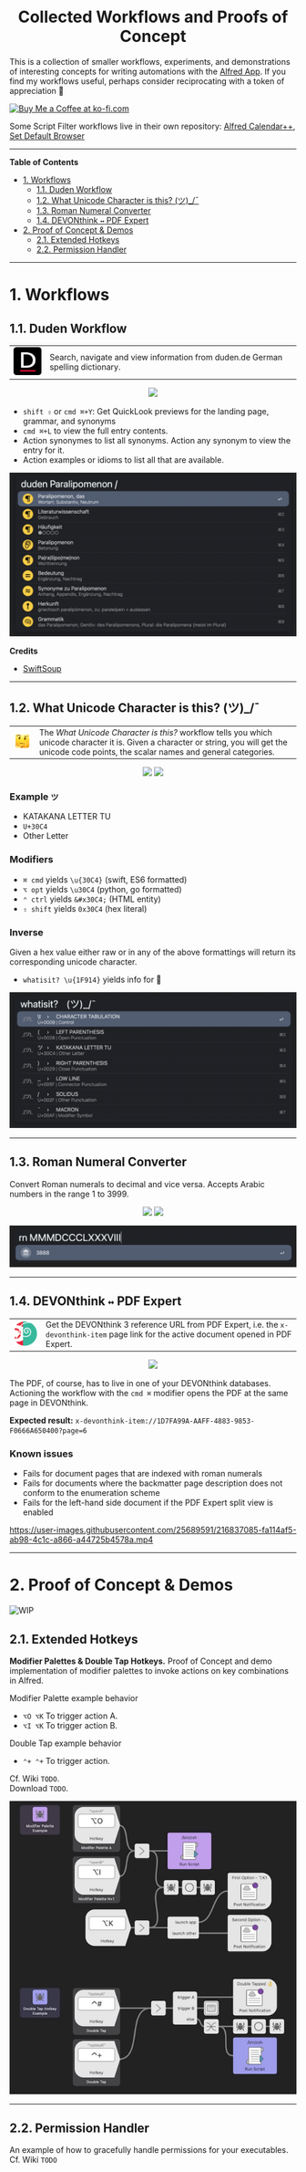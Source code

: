 <!-- # Collected Workflows &amp; Proofs of Concept  -->
<!-- omit from toc -->

<h1 align="center"></br>Collected Workflows and Proofs of Concept</h1>
<!--<p align="center">
<a href="#"><img src="https://img.shields.io/static/v1?style=for-the-badge&message=Alfred&color=5C1F87&logo=Alfred&logoColor=FFFFFF&label="></a>
</p>-->

This is a collection of smaller workflows, experiments, and demonstrations of interesting concepts for writing automations with the [Alfred App](https://www.alfredapp.com/workflows/). 
If you find my workflows useful, perhaps consider reciprocating with a token of appreciation 🤗   

<a href='https://ko-fi.com/G2G1IH7RR' target='_blank'><img height='36' style='border:0px;height:36px;' src='https://storage.ko-fi.com/cdn/kofi3.png?v=3' border='0' alt='Buy Me a Coffee at ko-fi.com' /></a>  

Some Script Filter workflows live in their own repository: [Alfred Calendar++](https://github.com/zeitlings/alfred-calendar), [Set Default Browser](https://github.com/zeitlings/alfred-set-default-browser/)

---

**Table of Contents**

- [1. Workflows](#1-workflows)
  - [1.1. Duden Workflow](#11-duden-workflow)
  - [1.2. What Unicode Character is this? (ツ)\_/¯](#12-what-unicode-character-is-this-ツ_)
  - [1.3. Roman Numeral Converter](#13-roman-numeral-converter)
  - [1.4. DEVONthink `↔` PDF Expert](#14-devonthink--pdf-expert)
- [2. Proof of Concept \& Demos](#2-proof-of-concept--demos)
  - [2.1. Extended Hotkeys](#21-extended-hotkeys)
  - [2.2. Permission Handler](#22-permission-handler)

---

# 1. Workflows 

## 1.1. Duden Workflow

<table> 
    <tr>
        <td>
            <img src="assets/icons/duden.png"> 
        </td>
        <td>
           Search, navigate and view information from duden.de German spelling dictionary. 
        </td>
    </tr>
</table>

<p align="center">
    <a href="https://github.com/zeitlings/alfred-workflows/releases/tag/v1.0.0-dude"><img src="https://img.shields.io/badge/download-v1.0.0-informational"></a>
</p>

<!-- [![](https://img.shields.io/badge/download-v1.0.0-informational)](https://github.com/zeitlings/alfred-workflows/releases/tag/v1.0.0-dude) -->

- ` shift ⇧ ` or `cmd ⌘+Y`: Get QuickLook previews for the landing page, grammar, and synonyms
- `cmd ⌘+L` to view the full entry contents.
- Action synonymes to list all synonyms. Action any synonym to view the entry for it.
- Action examples or idioms to list all that are available.

![](assets/images/preview_duden.jpg)

**Credits**

- [SwiftSoup](https://github.com/scinfu/SwiftSoup)

---

## 1.2. What Unicode Character is this? (ツ)_/¯

<table> 
    <tr>
        <td>
            <img src="assets/icons/whatisit.png"> 
        </td>
        <td>
            The <i>What Unicode Character is this?</i> workflow tells you which unicode character it is. Given a character or string, you will get the unicode code points, the scalar names and general categories.
        </td>
    </tr>
</table>

<p align="center">
    <a href="https://github.com/zeitlings/alfred-workflows/releases/tag/v2.0.1-uni"><img src="https://img.shields.io/badge/download-v2.0.1-informational"></a>
    <a href="/assets/code/WhatIsIt.swift"><img src="https://img.shields.io/static/v1?message=WhatIsIt.swift&color=F05138&logo=Swift&logoColor=FFFFFF&label=Code"></a>
</p>

<!-- [![](https://img.shields.io/badge/download-v2.0.1-informational)](https://github.com/zeitlings/alfred-workflows/releases/tag/v2.0.1-uni) -->


### Example `ツ`

- KATAKANA LETTER TU
- `U+30C4`
- Other Letter

### Modifiers

- `⌘ cmd` yields `\u{30C4}` (swift, ES6 formatted)
- `⌥ opt` yields `\u30C4` (python, go formatted)
- `⌃ ctrl` yields `&#x30C4;` (HTML entity)
- `⇧ shift` yields `0x30C4` (hex literal)

### Inverse

Given a hex value either raw or in any of the above formattings will return its corresponding unicode character.
- `whatisit? \u{1F914}` yields info for 🤔


![](assets/images/preview_whatisit.jpg)


<!-- [![](https://img.shields.io/static/v1?message=WhatIsIt.swift&color=F05138&logo=Swift&logoColor=FFFFFF&label=Code)](/assets/code/WhatIsIt.swift) -->

---

## 1.3. Roman Numeral Converter

Convert Roman numerals to decimal and vice versa. Accepts Arabic numbers in the range 1 to 3999.

<p align="center">
    <a href="https://github.com/zeitlings/alfred-workflows/releases/tag/v1.0.0-rn"><img src="https://img.shields.io/badge/download-v1.0.0-informational"></a>
    <a href="/assets/code/RomanNumeral.swift"><img src="https://img.shields.io/static/v1?message=RomanNumeral.swift&color=F05138&logo=Swift&logoColor=FFFFFF&label=Code"></a>
</p>

<!-- [![](https://img.shields.io/badge/download-v1.0.0-informational)](https://github.com/zeitlings/alfred-workflows/releases/tag/v1.0.0-rn) -->

![](assets/images/preview_roman.jpg)

<!-- [![](https://img.shields.io/static/v1?message=RomanNumeral.swift&color=F05138&logo=Swift&logoColor=FFFFFF&label=Code)](/assets/code/RomanNumeral.swift) -->


---

## 1.4. DEVONthink `↔` PDF Expert

<table>
    <tr>
        <td>
            <img src="assets/icons/dt3pdf.png">
        </td>
        <td>
        	Get the DEVONthink 3 reference URL from PDF Expert, i.e. the <code>x-devonthink-item</code> page link for the active document opened in PDF Expert.
        </td>
    </tr>
</table>

<p align="center">
    <a href="https://github.com/zeitlings/alfred-workflows/releases/tag/v1.2.0-xdev"><img src="https://img.shields.io/badge/download-v1.2.0-informational"></a>
</p>

<!-- [![](https://img.shields.io/badge/download-v1.2.0-informational)](https://github.com/zeitlings/alfred-workflows/releases/tag/v1.2.0-xdev) -->

The PDF, of course, has to live in one of your DEVONthink databases. Actioning the workflow with the `cmd ⌘` modifier opens the PDF at the same page in DEVONthink.

**Expected result:** `x-devonthink-item://1D7FA99A-AAFF-4883-9853-F0666A650400?page=6`

### Known issues

- Fails for document pages that are indexed with roman numerals
- Fails for documents where the backmatter page description does not conform to the enumeration scheme
- Fails for the left-hand side document if the PDF Expert split view is enabled


https://user-images.githubusercontent.com/25689591/216837085-fa114af5-ab98-4c1c-a866-a44725b4578a.mp4

<!--
<details>
  <summary>Expand to watch a preview 👓</summary>

  https://user-images.githubusercontent.com/25689591/216837085-fa114af5-ab98-4c1c-a866-a44725b4578a.mp4

</details>    
-->

---

# 2. Proof of Concept & Demos

![WIP](https://img.shields.io/static/v1?style=for-the-badge&message=WIP&color=F00&logo=Alfred&logoColor=FFFFFF&label=)

## 2.1. Extended Hotkeys

__Modifier Palettes & Double Tap Hotkeys.__
Proof of Concept and demo implementation of modifier palettes to invoke actions on key combinations in Alfred. 

Modifier Palette example behavior  
- `⌥O ⌥K` To trigger action A.  
- `⌥I ⌥K` To trigger action B.

Double Tap example behavior  
- `⌃+ ⌃+` To trigger action.

Cf. Wiki `TODO`.  
Download `TODO`.  


![](assets/images/preview_extended.jpg)


---

## 2.2. Permission Handler

An example of how to gracefully handle permissions for your executables.  
Cf. Wiki `TODO`

